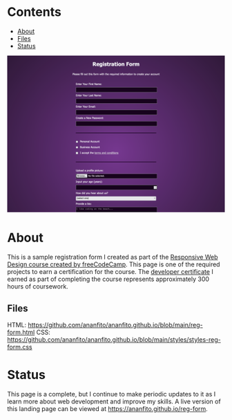 # Contents

- [About](#about)
- [Files](#files)
- [Status](#status)

![screenshot of my sample registration form](./media/screenshot_reg-form.png)

# About

This is a sample registration form I created as part of the [Responsive Web Design course created by freeCodeCamp](https://www.freecodecamp.org/learn/2022/responsive-web-design/). This page is one of the required projects to earn a certification for the course. The [developer certificate](https://www.freecodecamp.org/certification/ananfito/responsive-web-design) I earned as part of completing the course represents approximately 300 hours of coursework.

## Files

HTML: https://github.com/ananfito/ananfito.github.io/blob/main/reg-form.html
CSS: https://github.com/ananfito/ananfito.github.io/blob/main/styles/styles-reg-form.css

# Status

This page is a complete, but I continue to make periodic updates to it as I learn more about web development and improve my skills. A live version of this landing page can be viewed at https://ananfito.github.io/reg-form.
